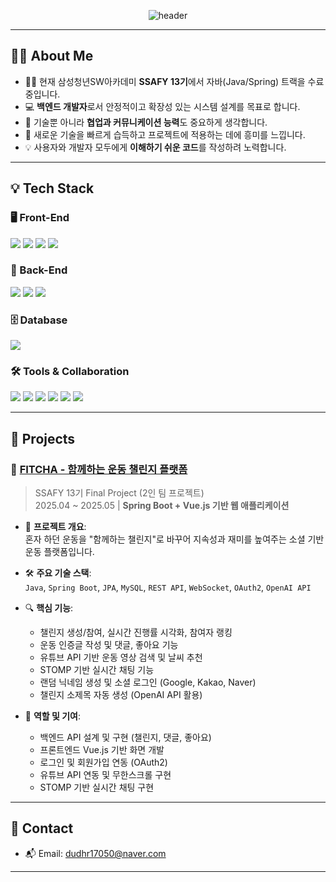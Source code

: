 <div align="center">

![header](https://capsule-render.vercel.app/api?type=rounded&color=4FC3F7&text=Welcome%20to%20Yeook's%20GitHub%20👋&fontSize=35&height=100$width=700)

</div>

---

## 👩‍💻 About Me

- 👩‍🎓 현재 삼성청년SW아카데미 **SSAFY 13기**에서 자바(Java/Spring) 트랙을 수료 중입니다.
- 💻 **백엔드 개발자**로서 안정적이고 확장성 있는 시스템 설계를 목표로 합니다.
- 🧠 기술뿐 아니라 **협업과 커뮤니케이션 능력**도 중요하게 생각합니다.
- 🌱 새로운 기술을 빠르게 습득하고 프로젝트에 적용하는 데에 흥미를 느낍니다.
- 💡 사용자와 개발자 모두에게 **이해하기 쉬운 코드**를 작성하려 노력합니다.

---

## 💡 Tech Stack

### 🖥️ Front-End
<p>
  <img src="https://img.shields.io/badge/JavaScript-F7DF1E?style=flat&logo=javascript&logoColor=black"/>
  <img src="https://img.shields.io/badge/Vue.js-4FC08D?style=flat&logo=vue.js&logoColor=white"/>
  <img src="https://img.shields.io/badge/HTML5-E34F26?style=flat&logo=html5&logoColor=white"/>
  <img src="https://img.shields.io/badge/CSS3-1572B6?style=flat&logo=css3&logoColor=white"/>
</p>

### 🔧 Back-End
<p>
  <img src="https://img.shields.io/badge/Java-007396?style=flat&logo=java&logoColor=white"/>
  <img src="https://img.shields.io/badge/SpringBoot-6DB33F?style=flat&logo=springboot&logoColor=white"/>
  <img src="https://img.shields.io/badge/Spring Security-6DB33F?style=flat&logo=springsecurity&logoColor=white"/>
 <!-- <img src="https://img.shields.io/badge/JWT-000000?style=flat&logo=jsonwebtokens&logoColor=white"/>-->
</p>

### 🗄️ Database
<p>
  <img src="https://img.shields.io/badge/MySQL-4479A1?style=flat&logo=mysql&logoColor=white"/>
<!--   <img src="https://img.shields.io/badge/Firebase-FFCA28?style=flat&logo=firebase&logoColor=black"/>
</p> -->

### 🛠️ Tools & Collaboration
<p>
  <img src="https://img.shields.io/badge/Git-F05032?style=flat&logo=git&logoColor=white"/>
  <img src="https://img.shields.io/badge/GitHub-181717?style=flat&logo=github&logoColor=white"/>
  <img src="https://img.shields.io/badge/Talend-007396?style=flat&logo=talend&logoColor=white"/>
  <img src="https://img.shields.io/badge/VS Code-007ACC?style=flat&logo=visualstudiocode&logoColor=white"/>
  <img src="https://img.shields.io/badge/Figma-F24E1E?style=flat&logo=figma&logoColor=white"/>
  <img src="https://img.shields.io/badge/Notion-000000?style=flat&logo=notion&logoColor=white"/>
</p>

<!--
### ☁️ Deployment & DevOps
<p>
  <img src="https://img.shields.io/badge/AWS-232F3E?style=flat&logo=amazonaws&logoColor=white"/>
  <img src="https://img.shields.io/badge/Docker-2496ED?style=flat&logo=docker&logoColor=white"/>
</p>
-->
---

## 💼 Projects

### 🧩 [FITCHA - 함께하는 운동 챌린지 플랫폼](https://github.com/your-id/fitcha)
> SSAFY 13기 Final Project (2인 팀 프로젝트)  
> 2025.04 ~ 2025.05 | **Spring Boot + Vue.js 기반 웹 애플리케이션**

- 🎯 **프로젝트 개요**:  
  혼자 하던 운동을 "함께하는 챌린지"로 바꾸어 지속성과 재미를 높여주는 소셜 기반 운동 플랫폼입니다.

- 🛠 **주요 기술 스택**:  
  `Java`, `Spring Boot`, `JPA`, `MySQL`, `REST API`, `WebSocket`, `OAuth2`, `OpenAI API`

- 🔍 **핵심 기능**:
  - 챌린지 생성/참여, 실시간 진행률 시각화, 참여자 랭킹
  - 운동 인증글 작성 및 댓글, 좋아요 기능
  - 유튜브 API 기반 운동 영상 검색 및 날씨 추천
  - STOMP 기반 실시간 채팅 기능
  - 랜덤 닉네임 생성 및 소셜 로그인 (Google, Kakao, Naver)
  - 챌린지 소제목 자동 생성 (OpenAI API 활용)

- 👥 **역할 및 기여**:
  - 백엔드 API 설계 및 구현 (챌린지, 댓글, 좋아요)
  - 프론트엔드 Vue.js 기반 화면 개발
  - 로그인 및 회원가입 연동 (OAuth2)
  - 유튜브 API 연동 및 무한스크롤 구현
  - STOMP 기반 실시간 채팅 구현

---

## 🔗 Contact

- 📬 Email: [dudhr17050@naver.com](mailto:dudhr17050@naver.com)

---
